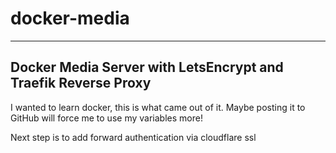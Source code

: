 # docker-media

---

Docker Media Server with LetsEncrypt and Traefik Reverse Proxy
---
I wanted to learn docker, this is what came out of it. Maybe posting it to GitHub will force me to use my variables more!

Next step is to add forward authentication via cloudflare ssl


